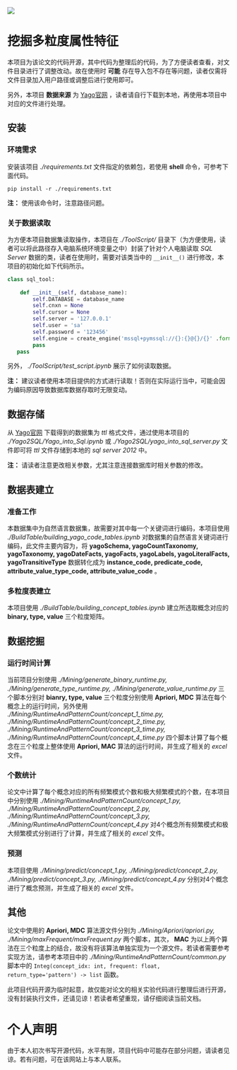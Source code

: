 [![](https://img.shields.io/badge/Language_Switch-English-blue)](./README.md)

# 挖掘多粒度属性特征

本项目为该论文的代码开源，其中代码为整理后的代码，为了方便读者查看，对文件目录进行了调整改动。故在使用时 **可能** 存在导入包不存在等问题，读者仅需将文件目录加入用户路径或调整后进行使用即可。

另外，本项目 **数据来源** 为 [Yago官网](https://yago-knowledge.org/) ，读者请自行下载到本地，再使用本项目中对应的文件进行处理。

## 安装

### 环境需求

安装该项目 *./requirements.txt* 文件指定的依赖包，若使用 **shell** 命令，可参考下面代码。

```shell
pip install -r ./requirements.txt
```

**注：** 使用该命令时，注意路径问题。

### 关于数据读取

为方便本项目数据集读取操作，本项目在 *./ToolScript/* 目录下（为方便使用，读者可以将此路径存入电脑系统环境变量之中）封装了针对个人电脑读取 *SQL Server* 数据的类，读者在使用时，需要对该类当中的 `__init__()` 进行修改，本项目的初始化如下代码所示。

```python
class sql_tool:
    
    def __init__(self, database_name):
        self.DATABASE = database_name
        self.cnxn = None
        self.cursor = None
        self.server = '127.0.0.1'
        self.user = 'sa'
        self.password = '123456'
        self.engine = create_engine('mssql+pymssql://{}:{}@{}/{}' .format(self.user, self.password, self.server, self.DATABASE))
        pass
   pass
```

另外， *./ToolScript/test_script.ipynb* 展示了如何读取数据。 

**注：** 建议读者使用本项目提供的方式进行读取！否则在实际运行当中，可能会因为编码原因导致数据库数据存取时无限变动。

## 数据存储

从 [Yago官网](https://yago-knowledge.org/) 下载得到的数据集为 *ttl* 格式文件，通过使用本项目的 *./Yago2SQL/Yago_into_Sql.ipynb* 或 *./Yago2SQL/yago_into_sql_server.py* 文件即可将 *ttl* 文件存储到本地的 *sql server 2012* 中。

**注：** 请读者注意更改相关参数，尤其注意连接数据库时相关参数的修改。

## 数据表建立

### 准备工作

本数据集中为自然语言数据集，故需要对其中每一个关键词进行编码，本项目使用 *./BuildTable/building_yago_code_tables.ipynb* 对数据集的自然语言关键词进行编码，此文件主要内容为，将 **yagoSchema, yagoCountTaxonomy, yagoTaxonomy, yagoDateFacts, yagoFacts, yagoLabels, yagoLiteralFacts, yagoTransitiveType** 数据转化成为 **instance_code, predicate_code, attribute_value_type_code, attribute_value_code** 。

### 多粒度表建立

本项目使用 *./BuildTable/building_concept_tables.ipynb* 建立所选取概念对应的 **binary, type, value** 三个粒度矩阵。

## 数据挖掘

### 运行时间计算

当前项目分别使用 *./Mining/generate_binary_runtime.py, ./Mining/generate_type_runtime.py, ./Mining/generate_value_runtime.py* 三个脚本分别对 **bianry, type, value** 三个粒度分别使用 **Apriori, MDC** 算法在每个概念上的运行时间，另外使用 *./Mining/RuntimeAndPatternCount/concept_1_time.py, ./Mining/RuntimeAndPatternCount/concept_2_time.py, ./Mining/RuntimeAndPatternCount/concept_3_time.py, ./Mining/RuntimeAndPatternCount/concept_4_time.py* 四个脚本计算了每个概念在三个粒度上整体使用 **Apriori, MAC** 算法的运行时间，并生成了相关的 *excel* 文件。

### 个数统计

论文中计算了每个概念对应的所有频繁模式个数和极大频繁模式的个数，在本项目中分别使用 *./Mining/RuntimeAndPatternCount/concept_1.py, ./Mining/RuntimeAndPatternCount/concept_2.py, ./Mining/RuntimeAndPatternCount/concept_3.py, ./Mining/RuntimeAndPatternCount/concept_4.py* 对4个概念所有频繁模式和极大频繁模式分别进行了计算，并生成了相关的 *excel* 文件。

### 预测

本项目使用 *./Mining/predict/concept_1.py, ./Mining/predict/concept_2.py, ./Mining/predict/concept_3.py, ./Mining/predict/concept_4.py* 分别对4个概念进行了概念预测，并生成了相关的 *excel* 文件。

## 其他

论文中使用的 **Apriori, MDC** 算法源文件分别为 *./Mining/Apriori/apriori.py, ./Mining/maxFrequent/maxFrequent.py* 两个脚本，其次， **MAC** 为以上两个算法在三个粒度上的结合，故没有将该算法单独实现为一个源文件。若读者需要参考实现方法，请参考本项目中的 *./Mining/RuntimeAndPatternCount/common.py* 脚本中的 `Integ(concept_idx: int, frequent: float, return_type='pattern') -> list` 函数。

此项目代码开源为临时起意，故仅能对论文的相关实验代码进行整理后进行开源，没有封装执行文件，还请见谅！若读者希望重现，请仔细阅读当前文档。

# 个人声明

由于本人初次书写开源代码，水平有限，项目代码中可能存在部分问题，请读者见谅。若有问题，可在该网站上与本人联系。

